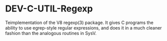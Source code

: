 # DEV-C-UTIL-Regexp
Teimplementation of the V8 regexp(3) package. It gives C programs the ability to use egrep-style regular expressions, and does it in a much cleaner fashion than the analogous routines in SysV.
